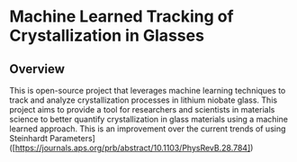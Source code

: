 # Machine Learned Tracking of Crystallization in Glasses

## Overview
This is open-source project that leverages machine learning techniques to track and analyze crystallization processes in lithium niobate glass. This project aims to provide a tool for researchers and scientists in materials science to better quantify crystallization in glass materials using a machine learned approach. This is an improvement over the current trends of using Steinhardt Parameters]([https://journals.aps.org/prb/abstract/10.1103/PhysRevB.28.784])


